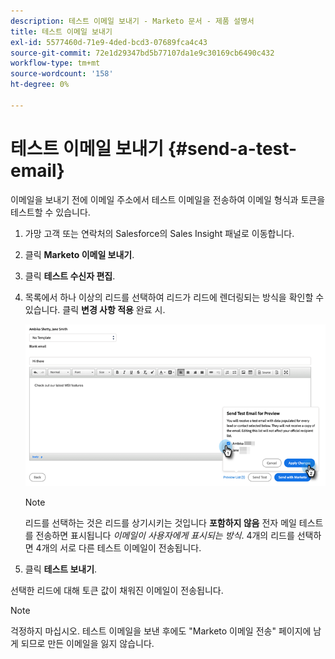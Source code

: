 ```yaml
---
description: 테스트 이메일 보내기 - Marketo 문서 - 제품 설명서
title: 테스트 이메일 보내기
exl-id: 5577460d-71e9-4ded-bcd3-07689fca4c43
source-git-commit: 72e1d29347bd5b77107da1e9c30169cb6490c432
workflow-type: tm+mt
source-wordcount: '158'
ht-degree: 0%

---
```


# 테스트 이메일 보내기 {#send-a-test-email}

이메일을 보내기 전에 이메일 주소에서 테스트 이메일을 전송하여 이메일 형식과 토큰을 테스트할 수 있습니다.

1. 가망 고객 또는 연락처의 Salesforce의 Sales Insight 패널로 이동합니다.

1. 클릭 **Marketo 이메일 보내기**.

1. 클릭 **테스트 수신자 편집**.

1. 목록에서 하나 이상의 리드를 선택하여 리드가 리드에 렌더링되는 방식을 확인할 수 있습니다. 클릭 **변경 사항 적용** 완료 시.

   ![](assets/send-a-test-email-1.png)

   >[!NOTE]
   >
   >리드를 선택하는 것은 리드를 상기시키는 것입니다 **포함하지 않음** 전자 메일 테스트를 전송하면 표시됩니다 _이메일이 사용자에게 표시되는 방식_. 4개의 리드를 선택하면 4개의 서로 다른 테스트 이메일이 전송됩니다.

1. 클릭 **테스트 보내기**.

선택한 리드에 대해 토큰 값이 채워진 이메일이 전송됩니다.

>[!NOTE]
>
>걱정하지 마십시오. 테스트 이메일을 보낸 후에도 &quot;Marketo 이메일 전송&quot; 페이지에 남게 되므로 만든 이메일을 잃지 않습니다.
